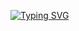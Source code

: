 [![Typing SVG](https://readme-typing-svg.demolab.com?font=Fira+Code&weight=900&size=15&duration=2000&pause=400&color=39F754&multiline=true&width=435&lines=Currently+building+...;Portfolio;Pracareer;Jenni+Manuscript)](https://git.io/typing-svg)


<br></br>
<br></br>
<br></br>
<br></br>
<br></br>
<br></br>
<br></br>
<br></br>

